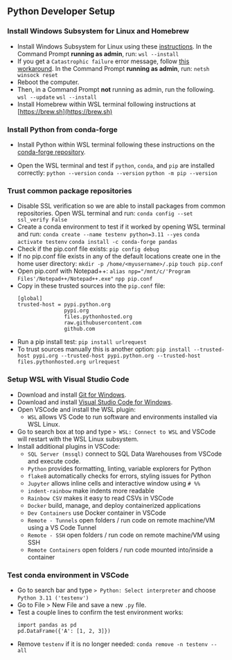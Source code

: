 
## Python Developer Setup

### Install Windows Subsystem for Linux and Homebrew
* Install Windows Subsystem for Linux using these [instructions](https://learn.microsoft.com/en-us/windows/wsl/install). In the Command Prompt **running as admin**, run:
`wsl --install`
* If you get a `Catastrophic failure` error message, follow [this workaround](https://github.com/microsoft/WSL/issues/9420#issuecomment-1753919660). In the Command Prompt  **running as admin**, run:
`netsh winsock reset`
* Reboot the computer.
* Then, in a Command Prompt **not**  running as admin, run the following. 
`wsl --update`
`wsl --install`
* Install Homebrew within WSL terminal following instructions at [https://brew.sh](https://brew.sh)
    
### Install Python from conda-forge
-   Install Python within WSL terminal following these instructions on the [conda-forge repository](https://github.com/conda-forge/miniforge?tab=readme-ov-file#install).
* Open the WSL terminal and test if `python`, `conda`, and `pip` are installed correctly:
`python --version`
`conda --version`
`python -m pip --version`

### Trust common package repositories
* Disable SSL verification so we are able to install packages from common  repositories. Open WSL terminal and run:
`conda config --set ssl_verify False`
* Create a conda environment to test if it worked by opening WSL terminal and run:
`conda create --name testenv python=3.11 --yes`
`conda activate testenv`
`conda install -c conda-forge pandas`
* Check if the pip.conf file exists:
`pip config debug`
* If no pip.conf file exists in any of the default locations create one in the home user directory:
`mkdir -p /home/<myusername>/.pip`
`touch pip.conf`
* Open pip.conf with Notepad++:
`alias npp="/mnt/c/'Program Files'/Notepad++/Notepad++.exe"`
`npp pip.conf`
* Copy in these trusted sources into the `pip.conf` file:
	```
	[global]
	trusted-host = pypi.python.org
	               pypi.org
	               files.pythonhosted.org
	               raw.githubusercontent.com
	               github.com
	```
* Run a pip install test:
`pip install urlrequest`
* To trust sources manually this is another option:
`pip install --trusted-host pypi.org --trusted-host pypi.python.org --trusted-host files.pythonhosted.org urlrequest`

### Setup WSL with Visual Studio Code
* Download and install [Git for Windows](https://git-scm.com/download/win).
* Download and install [Visual Studio Code for Windows](https://code.visualstudio.com/download).
* Open VSCode and install the WSL plugin:
	* `WSL` allows VS Code to run software and environments installed via WSL Linux. 
* Go to search box at top and type  `> WSL: Connect to WSL` and VSCode will restart with the WSL Linux subsystem.
* Install additional plugins in VSCode:
	* `SQL Server (mssql)` connect to SQL Data Warehouses from VSCode and execute code.
	* `Python` provides formatting, linting, variable explorers for Python 
	* `flake8` automatically checks for errors, styling issues for Python
	* `Jupyter` allows inline cells and interactive window using `# %%` 
	* `indent-rainbow` make indents more readable
	* `Rainbow CSV` makes it easy to read CSVs in VSCode
	* `Docker` build, manage, and deploy containerized applications
	* `Dev Containers` use Docker container in VSCode
	* `Remote - Tunnels` open folders / run code on remote machine/VM using a VS Code Tunnel
	* `Remote - SSH` open folders / run code on remote machine/VM using SSH
	* `Remote Containers` open folders / run code mounted into/inside a container

### Test conda environment in VSCode
* Go to search bar and type `> Python: Select interpreter` and choose `Python 3.11 ('testenv')`
* Go to File > New File and save a new `.py` file.
* Test a couple lines to confirm the test environment works:
	```
	import pandas as pd
	pd.DataFrame({'A': [1, 2, 3]})
	```
* Remove `testenv` if it is no longer needed:
	`conda remove -n testenv --all`
